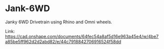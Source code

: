 # Jank-6WD
Janky 6WD Drivetrain using Rhino and Omni wheels.

Link: https://cad.onshape.com/documents/64fec54a8af5d16e963a45e4/w/4be7a85be5ff962d2d2abd82/e/44c7918842706916524f58dd
